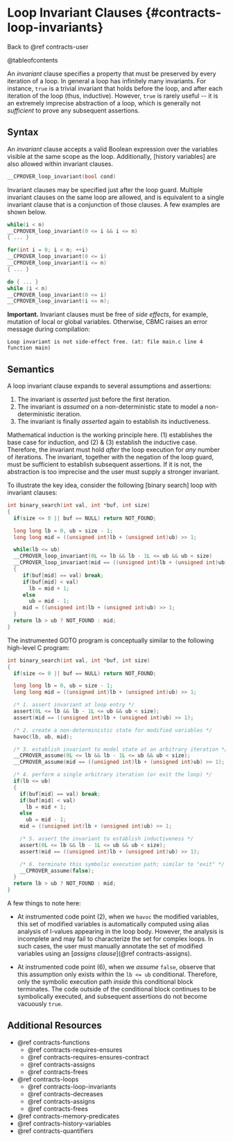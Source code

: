 # Loop Invariant Clauses {#contracts-loop-invariants}

Back to @ref contracts-user

@tableofcontents

An _invariant_ clause specifies a property that must be preserved
by every iteration of a loop.
In general a loop has infinitely many invariants.
For instance, `true` is a trivial invariant that holds before the loop,
and after each iteration of the loop (thus, inductive).
However, `true` is rarely useful --
it is an extremely imprecise abstraction of a loop,
which is generally not _sufficient_ to prove any subsequent assertions.

## Syntax

An _invariant_ clause accepts a valid Boolean expression
over the variables visible at the same scope as the loop.
Additionally, [history variables] are also allowed within invariant clauses.

```c
__CPROVER_loop_invariant(bool cond)
```

Invariant clauses may be specified just after the loop guard.
Multiple invariant clauses on the same loop are allowed,
and is equivalent to a single invariant clause that is a conjunction of those clauses.
A few examples are shown below.

```c
while(i < n)
__CPROVER_loop_invariant(0 <= i && i <= n)
{ ... }
```

```c
for(int i = 0; i < n; ++i)
__CPROVER_loop_invariant(0 <= i)
__CPROVER_loop_invariant(i <= n)
{ ... }
```

```c
do { ... }
while (i < n)
__CPROVER_loop_invariant(0 <= i)
__CPROVER_loop_invariant(i <= n);
```

**Important.** Invariant clauses must be free of _side effects_,
for example, mutation of local or global variables.
Otherwise, CBMC raises an error message during compilation:
```
Loop invariant is not side-effect free. (at: file main.c line 4 function main) 
```

## Semantics

A loop invariant clause expands to several assumptions and assertions:
1. The invariant is _asserted_ just before the first iteration.
2. The invariant is _assumed_ on a non-deterministic state to model a non-deterministic iteration.
3. The invariant is finally _asserted_ again to establish its inductiveness.

Mathematical induction is the working principle here.
(1) establishes the base case for induction, and
(2) & (3) establish the inductive case.
Therefore, the invariant must hold _after_ the loop execution for _any_ number of iterations.
The invariant, together with the negation of the loop guard,
must be sufficient to establish subsequent assertions.
If it is not, the abstraction is too imprecise and the user must supply a stronger invariant.

To illustrate the key idea,
consider the following [binary search] loop with invariant clauses:

```c
int binary_search(int val, int *buf, int size)
{
  if(size <= 0 || buf == NULL) return NOT_FOUND;

  long long lb = 0, ub = size - 1;
  long long mid = ((unsigned int)lb + (unsigned int)ub) >> 1;

  while(lb <= ub)
  __CPROVER_loop_invariant(0L <= lb && lb - 1L <= ub && ub < size)
  __CPROVER_loop_invariant(mid == ((unsigned int)lb + (unsigned int)ub) >> 1)
  {
     if(buf[mid] == val) break;
     if(buf[mid] < val)
       lb = mid + 1;
     else
       ub = mid - 1;
     mid = ((unsigned int)lb + (unsigned int)ub) >> 1;
  }
  return lb > ub ? NOT_FOUND : mid;
}
```

The instrumented GOTO program is conceptually similar to the following high-level C program:

```c
int binary_search(int val, int *buf, int size)
{
  if(size <= 0 || buf == NULL) return NOT_FOUND;

  long long lb = 0, ub = size - 1;
  long long mid = ((unsigned int)lb + (unsigned int)ub) >> 1;

  /* 1. assert invariant at loop entry */
  assert(0L <= lb && lb - 1L <= ub && ub < size);
  assert(mid == ((unsigned int)lb + (unsigned int)ub) >> 1);

  /* 2. create a non-deterministic state for modified variables */
  havoc(lb, ub, mid);

  /* 3. establish invariant to model state at an arbitrary iteration */
  __CPROVER_assume(0L <= lb && lb - 1L <= ub && ub < size);
  __CPROVER_assume(mid == ((unsigned int)lb + (unsigned int)ub) >> 1);

  /* 4. perform a single arbitrary iteration (or exit the loop) */
  if(lb <= ub)
  {
    if(buf[mid] == val) break;
    if(buf[mid] < val)
      lb = mid + 1;
    else
      ub = mid - 1;
    mid = ((unsigned int)lb + (unsigned int)ub) >> 1;

    /* 5. assert the invariant to establish inductiveness */
    assert(0L <= lb && lb - 1L <= ub && ub < size);
    assert(mid == ((unsigned int)lb + (unsigned int)ub) >> 1);

    /* 6. terminate this symbolic execution path; similar to "exit" */
    __CPROVER_assume(false);
  }
  return lb > ub ? NOT_FOUND : mid;
}
```

A few things to note here:

- At instrumented code point (2), when we `havoc` the modified variables,
  this set of modified variables is automatically computed
  using alias analysis of l-values appearing in the loop body.
  However, the analysis is incomplete and may fail to characterize the set for complex loops.
  In such cases, the user must manually annotate the set of modified variables
  using an [_assigns clause_](@ref contracts-assigns).

- At instrumented code point (6), when we _assume_ `false`,
  observe that this assumption only exists within the `lb <= ub` conditional.
  Therefore, only the symbolic execution path _inside_ this conditional block terminates.
  The code outside of the conditional block continues to be symbolically executed,
  and subsequent assertions do not become vacuously `true`.

## Additional Resources

- @ref contracts-functions
  - @ref contracts-requires-ensures
  - @ref contracts-requires-ensures-contract
  - @ref contracts-assigns
  - @ref contracts-frees
- @ref contracts-loops
  - @ref contracts-loop-invariants
  - @ref contracts-decreases
  - @ref contracts-assigns
  - @ref contracts-frees
- @ref contracts-memory-predicates
- @ref contracts-history-variables
- @ref contracts-quantifiers
